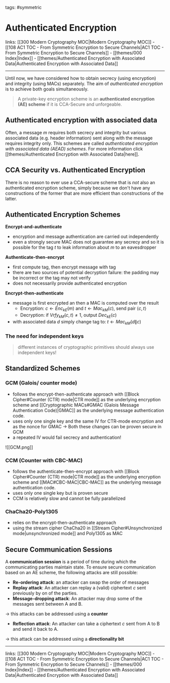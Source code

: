 tags: #symmetric

# Authenticated Encryption

links:  [[300 Modern Cryptography MOC|Modern Cryptography MOC]] - [[108 AC1 TOC - From Symmetric Encryption to Secure Channels|AC1 TOC - From Symmetric Encryption to Secure Channels]] - [[themes/000 Index|Index]] - [[themes/Authenticated Encryption with Associated Data|Authenticated Encryption with Associated Data]]

---

Until now, we have considered how to obtain secrecy (using encryption) and integrity (using MACs) separately. The aim of *authenticated encryption* is to achieve both goals simultaneously.

> A private-key encryption scheme is an **authenticated encryption (AE) scheme** if it is CCA-Secure and unforgeable.

## Authenticated encryption with associated data

Often, a message $m$ requires both secrecy and integrity but various associated data (e.g. header information) sent along with the message requires integrity only. This schemes are called *authenticated encryption with associated data (AEAD) schemes*. For more information click [[themes/Authenticated Encryption with Associated Data|here]].

## CCA Security vs. Authenticated Encryption

There is no reason to ever use a CCA-secure scheme that is *not* also an authenticated encryption scheme, simply because we don't have any constructions of the former that are more efficient than constructions of the latter.

## Authenticated Encryption Schemes

**Encrypt-and-authenticate**

- encryption and message authentication are carried out independently
- even a strongly secure MAC does not guarantee any secrecy and so it is possible for the tag $t$ to leak information about $m$ to an eavesdropper

**Authenticate-then-encrypt**

- first compute tag, then encrypt message with tag
- there are two sources of potential decryption failure: the padding may be incorrect or the tag may not verify
- does not necessarily provide authenticated encryption

**Encrypt-then-authenticate**

- message is first encrypted an then a MAC is computed over the result
	- Encryption: $c \leftarrow Enc_{kE}(m)$ and $t \leftarrow Mac_{kM}(c)$, send pair $\langle c, t \rangle$
	- Decryption: if $Vrfy_{kM}(c, t) \neq 1$, output $Dec_{kE}(c)$
- with associated data $d$ simply change tag to: $t \leftarrow Mac_{kM}(d \| c)$

### The need for independent keys

> different instances of cryptographic primitives should always use independent keys!

## Standardized Schemes

### GCM (Galois/ counter mode)

- follows the encrypt-then-authenticate approach with [[Block Cipher#Counter (CTR) mode|CTR mode]] as the underlying encryption  scheme and [[Cryptographic MACs#GMAC (Galois Message Authentication Code)|GMAC]] as the underlying message authentication code.
- uses only one single key and the same IV for CTR-mode encryption and as the nonce for GMAC $\rightarrow$ Both these changes can be proven secure in GCM
- a repeated IV would fail secrecy and authentication!

![[GCM.png]]

### CCM (Counter with CBC-MAC)

- follows the authenticate-then-encrypt approach with [[Block Cipher#Counter (CTR) mode|CTR mode]] as the underlying encryption scheme and [[MAC#CBC-MAC|CBC-MAC]] as the underlying message authentication code.
- uses only one single key but is proven secure
- CCM is relatively slow and cannot be fully parallelized

### ChaCha20-Poly1305

- relies on the encrypt-then-authenticate approach
- using the stream cipher ChaCha20 in [[Stream Cipher#Unsynchronized mode|unsynchronized mode]] and Poly1305 as MAC

## Secure Communication Sessions

A **communication session** is a period of time during which the communicating parties maintain state. To ensure secure communication based on an AE scheme, the following attacks are still possible:

- **Re-ordering attack**: an attacker can swap the order of messages
- **Replay attack**: An attacker can replay a (valid) ciphertext $c$ sent previously by on of the parties.
- **Message-dropping attack**: An attacker may drop some of the messages sent between A and B.

$\rightarrow$ this attacks can be addressed using a **counter**

- **Reflection attack**: An attacker can take a ciphertext $c$ sent from A to B and send it back to A.

$\rightarrow$ this attack can be addressed using a **directionality bit**

---

links:  [[300 Modern Cryptography MOC|Modern Cryptography MOC]] - [[108 AC1 TOC - From Symmetric Encryption to Secure Channels|AC1 TOC - From Symmetric Encryption to Secure Channels]] - [[themes/000 Index|Index]] - [[themes/Authenticated Encryption with Associated Data|Authenticated Encryption with Associated Data]]
